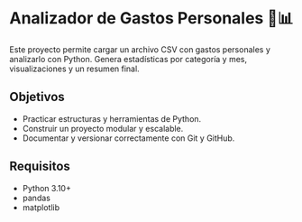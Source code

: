 # Analizador de Gastos Personales 🧾📊

Este proyecto permite cargar un archivo CSV con gastos personales y analizarlo con Python. Genera estadísticas por categoría y mes, visualizaciones y un resumen final.

## Objetivos
- Practicar estructuras y herramientas de Python.
- Construir un proyecto modular y escalable.
- Documentar y versionar correctamente con Git y GitHub.

## Requisitos
- Python 3.10+
- pandas
- matplotlib
